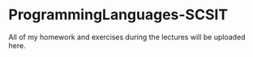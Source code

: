 # ProgrammingLanguages-SCSIT
All of my homework and exercises during the lectures will be uploaded here.
